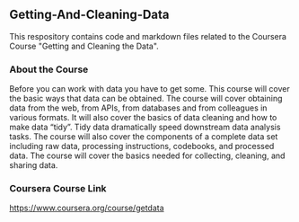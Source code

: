## Getting-And-Cleaning-Data
This respository contains code and markdown files related to the Coursera Course "Getting and Cleaning the Data".

### About the Course
Before you can work with data you have to get some. This course will cover the basic ways that data can be obtained. The course will cover obtaining data from the web, from APIs, from databases and from colleagues in various formats. It will also cover the basics of data cleaning and how to make data “tidy”. Tidy data dramatically speed downstream data analysis tasks. The course will also cover the components of a complete data set including raw data, processing instructions, codebooks, and processed data. The course will cover the basics needed for collecting, cleaning, and sharing data.

### Coursera Course Link 
https://www.coursera.org/course/getdata